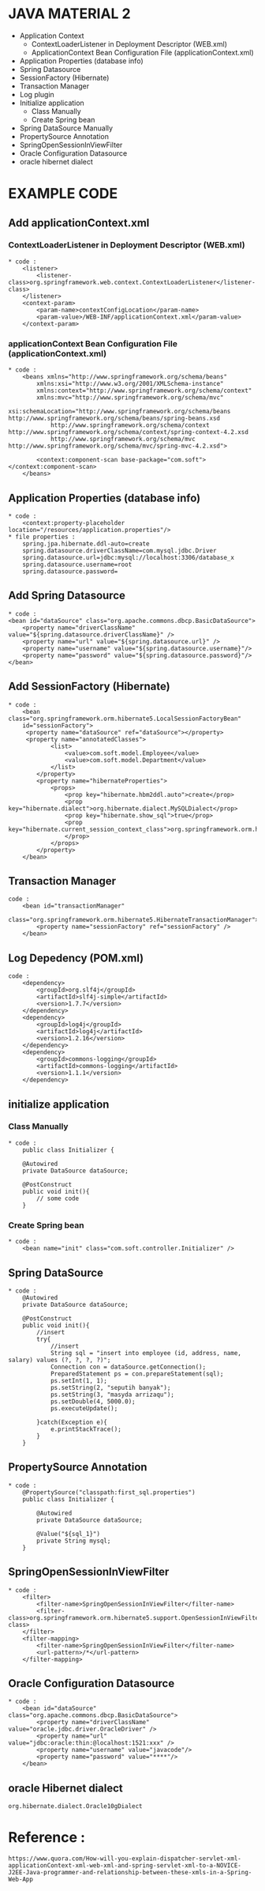 # JAVA MATERIAL 2
 * Application Context
	* ContextLoaderListener in Deployment Descriptor (WEB.xml)
	* ApplicationContext Bean Configuration File (applicationContext.xml)
 * Application Properties (database info)
 * Spring Datasource
 * SessionFactory (Hibernate) 
 * Transaction Manager
 * Log plugin
 * Initialize application 
	* Class Manually
	* Create Spring bean
 * Spring DataSource Manually
 * PropertySource Annotation
 * SpringOpenSessionInViewFilter
 * Oracle Configuration Datasource
 * oracle hibernet dialect
 
# EXAMPLE CODE
## Add applicationContext.xml
### ContextLoaderListener in Deployment Descriptor (WEB.xml)
	* code : 	
		<listener>
			<listener-class>org.springframework.web.context.ContextLoaderListener</listener-class>
		</listener>
		<context-param>
			<param-name>contextConfigLocation</param-name>
			<param-value>/WEB-INF/applicationContext.xml</param-value>
		</context-param>
		
### applicationContext Bean Configuration File (applicationContext.xml)
	* code : 
		<beans xmlns="http://www.springframework.org/schema/beans"
			xmlns:xsi="http://www.w3.org/2001/XMLSchema-instance"
			xmlns:context="http://www.springframework.org/schema/context"
			xmlns:mvc="http://www.springframework.org/schema/mvc"
			xsi:schemaLocation="http://www.springframework.org/schema/beans http://www.springframework.org/schema/beans/spring-beans.xsd
				http://www.springframework.org/schema/context http://www.springframework.org/schema/context/spring-context-4.2.xsd
				http://www.springframework.org/schema/mvc http://www.springframework.org/schema/mvc/spring-mvc-4.2.xsd">

			<context:component-scan base-package="com.soft"></context:component-scan>
		</beans>
## Application Properties (database info)
	* code : 
		<context:property-placeholder location="/resources/application.properties"/>
	* file properties :
		spring.jpa.hibernate.ddl-auto=create
		spring.datasource.driverClassName=com.mysql.jdbc.Driver
		spring.datasource.url=jdbc:mysql://localhost:3306/database_x
		spring.datasource.username=root
		spring.datasource.password=
	
## Add Spring Datasource
	* code : 
	<bean id="dataSource" class="org.apache.commons.dbcp.BasicDataSource">
	    <property name="driverClassName" value="${spring.datasource.driverClassName}" />
	    <property name="url" value="${spring.datasource.url}" />
	    <property name="username" value="${spring.datasource.username}"/>
	    <property name="password" value="${spring.datasource.password}"/>
	</bean>
	
## Add SessionFactory (Hibernate)
	* code : 
		<bean  class="org.springframework.orm.hibernate5.LocalSessionFactoryBean" 
		id="sessionFactory">
		 <property name="dataSource" ref="dataSource"></property>
		 <property name="annotatedClasses">
				<list>
					<value>com.soft.model.Employee</value>
					<value>com.soft.model.Department</value>
				</list>
			</property>
			<property name="hibernateProperties">
				<props>
					<prop key="hibernate.hbm2ddl.auto">create</prop>
					<prop key="hibernate.dialect">org.hibernate.dialect.MySQLDialect</prop>
					<prop key="hibernate.show_sql">true</prop>
					<prop key="hibernate.current_session_context_class">org.springframework.orm.hibernate5.SpringSessionContext
					</prop>
				</props>            
			</property>
		</bean>
## Transaction Manager
	code : 
		<bean id="transactionManager"
			class="org.springframework.orm.hibernate5.HibernateTransactionManager">
			<property name="sessionFactory" ref="sessionFactory" />
		</bean>
## Log Depedency (POM.xml) 
	code : 
		<dependency>
			<groupId>org.slf4j</groupId>
			<artifactId>slf4j-simple</artifactId>
			<version>1.7.7</version>
		</dependency>
		<dependency>
			<groupId>log4j</groupId>
			<artifactId>log4j</artifactId>
			<version>1.2.16</version>
		</dependency>
		<dependency>
			<groupId>commons-logging</groupId>
			<artifactId>commons-logging</artifactId>
			<version>1.1.1</version>
		</dependency>
## initialize application 
### Class Manually
	* code : 
		public class Initializer {

		@Autowired
		private DataSource dataSource;
		
		@PostConstruct
		public void init(){
			// some code 
		}
		
### Create Spring bean
	* code : 
		<bean name="init" class="com.soft.controller.Initializer" />

## Spring DataSource
	* code : 
		@Autowired
		private DataSource dataSource;
		
		@PostConstruct
		public void init(){
			//insert 
			try{
				//insert
				String sql = "insert into employee (id, address, name, salary) values (?, ?, ?, ?)";
				Connection con = dataSource.getConnection();
				PreparedStatement ps = con.prepareStatement(sql);
				ps.setInt(1, 1);
				ps.setString(2, "seputih banyak");
				ps.setString(3, "masyda arrizaqu");
				ps.setDouble(4, 5000.0);
				ps.executeUpdate();
				
			}catch(Exception e){
				e.printStackTrace();
			}
		}
		
## PropertySource Annotation
	* code : 
		@PropertySource("classpath:first_sql.properties")
		public class Initializer {

			@Autowired
			private DataSource dataSource;
			
			@Value("${sql_1}")
			private String mysql;
		}

## SpringOpenSessionInViewFilter
	* code : 
		<filter>
			<filter-name>SpringOpenSessionInViewFilter</filter-name>
			<filter-class>org.springframework.orm.hibernate5.support.OpenSessionInViewFilter</filter-class>
		</filter>
		<filter-mapping>
			<filter-name>SpringOpenSessionInViewFilter</filter-name>
			<url-pattern>/*</url-pattern>
		</filter-mapping>

## Oracle Configuration Datasource
	* code : 
		<bean id="dataSource" class="org.apache.commons.dbcp.BasicDataSource">
		    <property name="driverClassName" value="oracle.jdbc.driver.OracleDriver" />
		    <property name="url" value="jdbc:oracle:thin:@localhost:1521:xxx" />
		    <property name="username" value="javacode"/>
		    <property name="password" value="****"/>
		</bean>
		
## oracle Hibernet dialect
	org.hibernate.dialect.Oracle10gDialect
		
# Reference : 
	https://www.quora.com/How-will-you-explain-dispatcher-servlet-xml-applicationContext-xml-web-xml-and-spring-servlet-xml-to-a-NOVICE-J2EE-Java-programmer-and-relationship-between-these-xmls-in-a-Spring-Web-App
